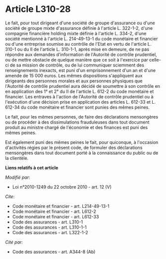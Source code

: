 # Article L310-28

Le fait, pour tout dirigeant d'une société de groupe d'assurance ou d'une société de groupe mixte d'assurance définie à
l'article L. 322-1-2, d'une compagnie financière holding mixte définie à l'article L. 334-2, d'une société mentionné à
l'article L. 214-49-13-1 du code monétaire et financier ou d'une entreprise soumise au contrôle de l'Etat en vertu de
l'article L. 310-1 ou du II de l'article L. 310-1-1, après mise en demeure, de ne pas répondre aux demandes d'information de
l'Autorité de contrôle prudentiel, ou de mettre obstacle de quelque manière que ce soit à l'exercice par celle-ci de sa
mission de contrôle, ou de lui communiquer sciemment des renseignements inexacts, est puni d'un emprisonnement d'un an et
d'une amende de 15 000 euros. Les mêmes dispositions s'appliquent aux dirigeants des personnes morales et aux personnes
physiques que l'Autorité de contrôle prudentiel aura décidé de soumettre à son contrôle en en application des 1° et 2° du II
de l'article L. 612-2 du code monétaire et financier. Les entraves à l'action de l'Autorité de contrôle prudentiel ou à
l'exécution d'une décision prise en application des articles L. 612-33 et L. 612-34 du code monétaire et financier sont
punies des mêmes peines. 

Le fait, pour les mêmes personnes, de faire des déclarations mensongères ou de procéder à des dissimulations frauduleuses
dans tout document produit au ministre chargé de l'économie et des finances est puni des mêmes peines. 

Est également puni des mêmes peines le fait, pour quiconque, à l'occasion d'activités régies par le présent code, de formuler
des déclarations mensongères dans tout document porté à la connaissance du public ou de la clientèle.

**Liens relatifs à cet article**

_Modifié par_:

  - Loi n°2010-1249 du 22 octobre 2010 - art. 12 (V)

_Cite_:

  - Code monétaire et financier - art. L214-49-13-1
  - Code monétaire et financier - art. L612-2
  - Code monétaire et financier - art. L612-33
  - Code des assurances - art. L310-1
  - Code des assurances - art. L310-1-1
  - Code des assurances - art. L322-1-2

_Cité par_:

  - Code des assurances - art. A344-8 (Ab)
